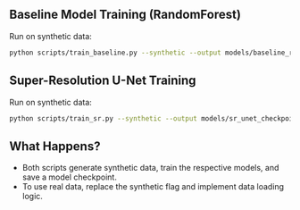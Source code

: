 ## Baseline Model Training (RandomForest)

Run on synthetic data:

```bash
python scripts/train_baseline.py --synthetic --output models/baseline_rf.joblib
```

## Super-Resolution U-Net Training

Run on synthetic data:

```bash
python scripts/train_sr.py --synthetic --output models/sr_unet_checkpoint.pth --epochs 10 --batch_size 4
```

## What Happens?

- Both scripts generate synthetic data, train the respective models, and save a model checkpoint.
- To use real data, replace the synthetic flag and implement data loading logic.